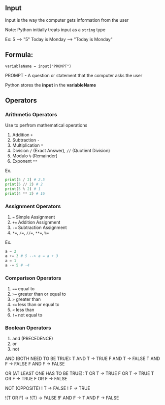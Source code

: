 ## Input 
Input is the way the computer gets information from the user

Note: Python initially treats input as a `string` type

Ex: 
5 --> "5"
Today is Monday --> "Today is Monday"

## Formula:
`variableName = input("PROMPT")`

PROMPT - A question or statement that the computer asks the user

Python stores the __input__ in the __variableName__

## Operators
### Arithmetic Operators
Use to perfrom mathematical operations

1. Addition `+`
2. Subtraction `-`
3. Multiplication `*`
4. Division `/` (Exact Answer), `//` (Quotient Division)
5. Modulo `%` (Remainder)
6. Exponent `**`

Ex.
``` python # Code Block
print(5 / 2) # 2.5
print(5 // 2) # 2
print(5 % 2) # 1
print(4 ** 2) # 16
```

### Assignment Operators
1. `=` Simple Assignment
2. `+=` Addition Assignment
3. `-=` Subtraction Assignment
4. `*=`, `/=`, `//=`, `**=`, `%=`

Ex.
``` python
a = 2
a += 3 # 5 --> a = a + 3
a = 1 
a -= 5 # -4 
```

### Comparison Operators
1. `==` equal to
2. `>=` greater than or equal to
3. `>` greater than
4. `<=` less than or equal to
5. `<` less than
6. `!=` not equal to

### Boolean Operators
1. and (PRECEDENCE)
2. or
3. not

AND (BOTH NEED TO BE TRUE):
T AND T -> TRUE
F AND T -> FALSE
T AND F -> FALSE
F AND F -> FALSE

OR (AT LEAST ONE HAS TO BE TRUE):
T OR T -> TRUE
F OR T -> TRUE
T OR F -> TRUE
F OR F -> FALSE

NOT (OPPOSITE)
! T -> FALSE
! F -> TRUE

!(T OR F) -> !(T) -> FALSE
!F AND F -> T AND F -> FALSE



